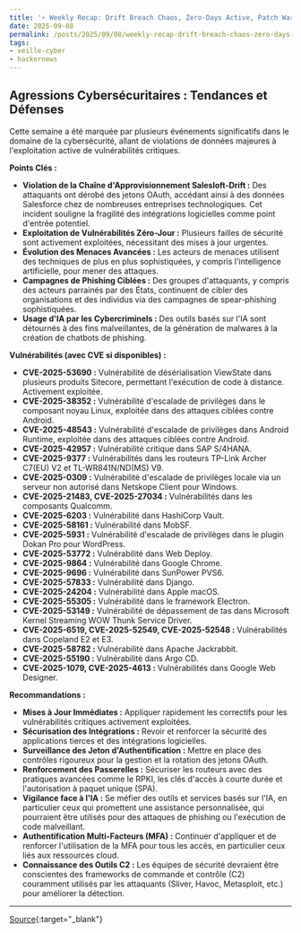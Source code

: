 ```yaml
---
title: '⚡ Weekly Recap: Drift Breach Chaos, Zero-Days Active, Patch Warnings, Smarter Threats & More'
date: 2025-09-08
permalink: /posts/2025/09/08/weekly-recap-drift-breach-chaos-zero-days-active-patch-warnings-smarter-threats-more/
tags:
- veille-cyber
- hackernews
---
```

## Agressions Cybersécuritaires : Tendances et Défenses

Cette semaine a été marquée par plusieurs événements significatifs dans le domaine de la cybersécurité, allant de violations de données majeures à l'exploitation active de vulnérabilités critiques.

**Points Clés :**

*   **Violation de la Chaîne d'Approvisionnement Salesloft-Drift :** Des attaquants ont dérobé des jetons OAuth, accédant ainsi à des données Salesforce chez de nombreuses entreprises technologiques. Cet incident souligne la fragilité des intégrations logicielles comme point d'entrée potentiel.
*   **Exploitation de Vulnérabilités Zéro-Jour :** Plusieurs failles de sécurité sont activement exploitées, nécessitant des mises à jour urgentes.
*   **Évolution des Menaces Avancées :** Les acteurs de menaces utilisent des techniques de plus en plus sophistiquées, y compris l'intelligence artificielle, pour mener des attaques.
*   **Campagnes de Phishing Ciblées :** Des groupes d'attaquants, y compris des acteurs parrainés par des États, continuent de cibler des organisations et des individus via des campagnes de spear-phishing sophistiquées.
*   **Usage d'IA par les Cybercriminels :** Des outils basés sur l'IA sont détournés à des fins malveillantes, de la génération de malwares à la création de chatbots de phishing.

**Vulnérabilités (avec CVE si disponibles) :**

*   **CVE-2025-53690 :** Vulnérabilité de désérialisation ViewState dans plusieurs produits Sitecore, permettant l'exécution de code à distance. Activement exploitée.
*   **CVE-2025-38352 :** Vulnérabilité d'escalade de privilèges dans le composant noyau Linux, exploitée dans des attaques ciblées contre Android.
*   **CVE-2025-48543 :** Vulnérabilité d'escalade de privilèges dans Android Runtime, exploitée dans des attaques ciblées contre Android.
*   **CVE-2025-42957 :** Vulnérabilité critique dans SAP S/4HANA.
*   **CVE-2025-9377 :** Vulnérabilités dans les routeurs TP-Link Archer C7(EU) V2 et TL-WR841N/ND(MS) V9.
*   **CVE-2025-0309 :** Vulnérabilité d'escalade de privilèges locale via un serveur non autorisé dans Netskope Client pour Windows.
*   **CVE-2025-21483, CVE-2025-27034 :** Vulnérabilités dans les composants Qualcomm.
*   **CVE-2025-6203 :** Vulnérabilité dans HashiCorp Vault.
*   **CVE-2025-58161 :** Vulnérabilité dans MobSF.
*   **CVE-2025-5931 :** Vulnérabilité d'escalade de privilèges dans le plugin Dokan Pro pour WordPress.
*   **CVE-2025-53772 :** Vulnérabilité dans Web Deploy.
*   **CVE-2025-9864 :** Vulnérabilité dans Google Chrome.
*   **CVE-2025-9696 :** Vulnérabilité dans SunPower PVS6.
*   **CVE-2025-57833 :** Vulnérabilité dans Django.
*   **CVE-2025-24204 :** Vulnérabilité dans Apple macOS.
*   **CVE-2025-55305 :** Vulnérabilité dans le framework Electron.
*   **CVE-2025-53149 :** Vulnérabilité de dépassement de tas dans Microsoft Kernel Streaming WOW Thunk Service Driver.
*   **CVE-2025-6519, CVE-2025-52549, CVE-2025-52548 :** Vulnérabilités dans Copeland E2 et E3.
*   **CVE-2025-58782 :** Vulnérabilité dans Apache Jackrabbit.
*   **CVE-2025-55190 :** Vulnérabilité dans Argo CD.
*   **CVE-2025-1079, CVE-2025-4613 :** Vulnérabilités dans Google Web Designer.

**Recommandations :**

*   **Mises à Jour Immédiates :** Appliquer rapidement les correctifs pour les vulnérabilités critiques activement exploitées.
*   **Sécurisation des Intégrations :** Revoir et renforcer la sécurité des applications tierces et des intégrations logicielles.
*   **Surveillance des Jeton d'Authentification :** Mettre en place des contrôles rigoureux pour la gestion et la rotation des jetons OAuth.
*   **Renforcement des Passerelles :** Sécuriser les routeurs avec des pratiques avancées comme le RPKI, les clés d'accès à courte durée et l'autorisation à paquet unique (SPA).
*   **Vigilance face à l'IA :** Se méfier des outils et services basés sur l'IA, en particulier ceux qui promettent une assistance personnalisée, qui pourraient être utilisés pour des attaques de phishing ou l'exécution de code malveillant.
*   **Authentification Multi-Facteurs (MFA) :** Continuer d'appliquer et de renforcer l'utilisation de la MFA pour tous les accès, en particulier ceux liés aux ressources cloud.
*   **Connaissance des Outils C2 :** Les équipes de sécurité devraient être conscientes des frameworks de commande et contrôle (C2) couramment utilisés par les attaquants (Sliver, Havoc, Metasploit, etc.) pour améliorer la détection.

---
[Source](https://thehackernews.com/2025/09/weekly-recap-drift-breach-chaos-zero.html){:target="_blank"}
